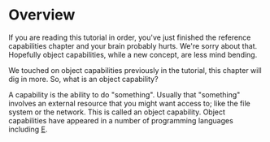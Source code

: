 # Overview

If you are reading this tutorial in order, you've just finished the reference capabilities chapter and your brain probably hurts. We're sorry about that. Hopefully object capabilities, while a new concept, are less mind bending.

We touched on object capabilities previously in the tutorial, this chapter will dig in more. So, what is an object capability?

A capability is the ability to do "something". Usually that "something" involves an external resource that you might want access to; like the file system or the network. This is called an object capability. Object capabilities have appeared in a number of programming languages including [E](https://en.wikipedia.org/wiki/E_%28programming_language%29).
